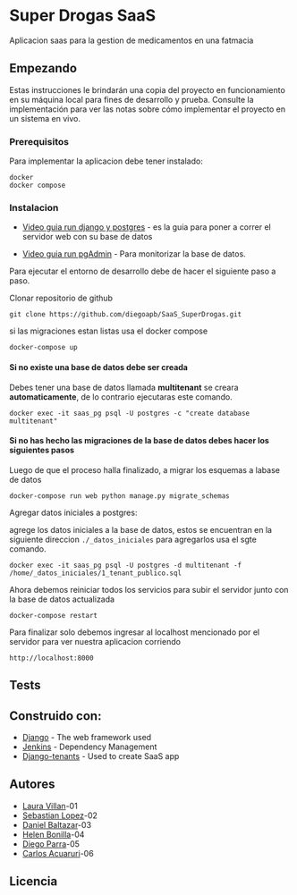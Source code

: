 # Super Drogas SaaS

Aplicacion saas para la gestion de medicamentos en una fatmacia

## Empezando

Estas instrucciones le brindarán una copia del proyecto en funcionamiento en su máquina local para fines de desarrollo y prueba. Consulte la implementación para ver las notas sobre cómo implementar el proyecto en un sistema en vivo.

### Prerequisitos

Para implementar la aplicacion debe tener instalado:

```
docker
docker compose
```

### Instalacion

* [Video guia run django y postgres](https://drive.google.com/file/d/1is8GQPV8OirDKri0nduiNaRYXNkZySsc/view?usp=sharing) - es la guia para poner a correr el servidor web con su base de datos

* [Video guia run pgAdmin](https://drive.google.com/file/d/10g_Z-gAQm9-UfOscYdswJng74zJDKH4h/view?usp=sharing) - Para monitorizar la base de datos.


Para ejecutar el entorno de desarrollo debe de hacer el siguiente paso a paso.

Clonar repositorio de github

```
git clone https://github.com/diegoapb/SaaS_SuperDrogas.git
```
si las migraciones estan listas usa el docker compose

```
docker-compose up
```

#### Si no existe una base de datos debe ser creada ####

Debes tener una base de datos llamada **multitenant** se creara **automaticamente**, de lo contrario ejecutaras este comando.

```Sh
docker exec -it saas_pg psql -U postgres -c "create database multitenant"
```
#### Si no has hecho las migraciones de la base de datos debes hacer los siguientes pasos

Luego de que el proceso halla finalizado, a migrar los esquemas a labase de datos

```
docker-compose run web python manage.py migrate_schemas
```
Agregar datos iniciales a postgres:

agrege los datos iniciales a la base de datos, estos se encuentran en la siguiente direccion ``` ./_datos_iniciales ``` para agregarlos usa el sgte comando.

```
docker exec -it saas_pg psql -U postgres -d multitenant -f /home/_datos_iniciales/1_tenant_publico.sql
```
Ahora debemos reiniciar todos los servicios para subir el servidor junto con la base de datos actualizada

```
docker-compose restart
```

Para finalizar solo debemos ingresar al localhost mencionado por el servidor para ver nuestra aplicacion corriendo

```
http://localhost:8000
```

## Tests

## Construido con:

* [Django](https://docs.djangoproject.com/en/2.2/) - The web framework used
* [Jenkins](https://jenkins.io/doc/) - Dependency Management
* [Django-tenants](https://django-tenants.readthedocs.io/en/latest/) - Used to create SaaS app

## Autores


* [Laura Villan](https://github.com/laura2398)-01
* [Sebastian Lopez](https://github.com/sebas119)-02
* [Daniel Baltazar](https://github.com/terbas1)-03
* [Helen Bonilla](https://github.com/HelenBonilla)-04
* [Diego Parra](https://github.com/Diegoapb)-05
* [Carlos Acuaruri]()-06

## Licencia